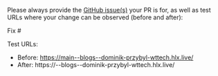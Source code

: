 Please always provide the [GitHub issue(s)](../issues) your PR is for, as well as test URLs where your change can be observed (before and after):

Fix #<gh-issue-id>

Test URLs:
- Before: https://main--blogs--dominik-przybyl-wttech.hlx.live/
- After: https://<branch>--blogs--dominik-przybyl-wttech.hlx.live/
